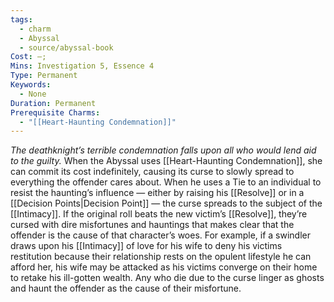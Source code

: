 ```yaml
---
tags:
  - charm
  - Abyssal
  - source/abyssal-book
Cost: —; 
Mins: Investigation 5, Essence 4
Type: Permanent
Keywords:
  - None
Duration: Permanent
Prerequisite Charms:
  - "[[Heart-Haunting Condemnation]]"
---
```

*The deathknight’s terrible condemnation falls upon all who would lend aid to the guilty.*
When the Abyssal uses [[Heart-Haunting Condemnation]], she can commit its cost indefinitely, causing its curse to slowly spread to everything the offender cares about. When he uses a Tie to an individual to resist the haunting’s influence — either by raising his [[Resolve]] or in a [[Decision Points|Decision Point]] — the curse spreads to the subject of the [[Intimacy]]. If the original roll beats the new victim’s [[Resolve]], they’re cursed with dire misfortunes and hauntings that makes clear that the offender is the cause of that character’s woes.
For example, if a swindler draws upon his [[Intimacy]] of love for his wife to deny his victims restitution because their relationship rests on the opulent lifestyle he can afford her, his wife may be attacked as his victims converge on their home to retake his ill-gotten wealth. Any who die due to the curse linger as ghosts and haunt the offender as the cause of their misfortune.